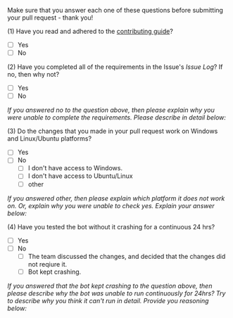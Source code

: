 Make sure that you answer each one of these questions before submitting your pull request - thank you!

(1) Have you read and adhered to the [contributing guide]()?
- [ ] Yes
- [ ] No

(2) Have you completed all of the requirements in the Issue's _Issue Log_?  If no, then why not?
- [ ] Yes
- [ ] No

_If you answered no to the question above, then please explain why you were unable to complete the requirements. Please describe in detail below:_




(3) Do the changes that you made in your pull request work on Windows and Linux/Ubuntu platforms?
- [ ] Yes
- [ ] No
    - [ ] I don't have access to Windows.
    - [ ] I don't have access to Ubuntu/Linux
    - [ ] other

_If you answered other, then please explain which platform it does not work on. Or, explain why you were unable to check yes. Explain your answer below:_




(4) Have you tested the bot without it crashing for a continuous 24 hrs?
- [ ] Yes
- [ ] No
  - [ ] The team discussed the changes, and decided that the changes did not reqiure it.
  - [ ] Bot kept crashing.  

_If you answered that the bot kept crashing to the question above, then please describe why the bot was unable to run continuously for 24hrs? Try to describe why you think it can't run in detail. Provide you reasoning below:_
